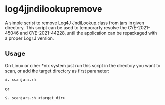 ﻿# log4jjndilookupremove
 A simple script to remove Log4J JndiLookup.class from jars in given directory.
 This script can be used to temporarily resolve the CVE-2021-45046 and CVE-2021-44228, until the application can be repackaged with a proper Log4J version.
 
 ## Usage
 On Linux or other \*nix system just run this script in the directory you want to scan, or add the target directory as first parameter:
 ```
 $. scanjars.sh
 ```
 or
 ```
 $. scanjars.sh <target_dir>
 ```
